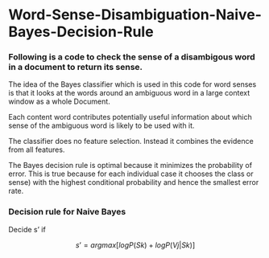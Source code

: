 # Word-Sense-Disambiguation-Naive-Bayes-Decision-Rule
### Following is a code to check the sense of a disambigous word in a document to return its sense.

The idea of the Bayes classifier which is used in this code for word senses is that it looks at the words around an ambiguous word in a large context window as a whole Document. 

Each content word contributes potentially useful information about which sense of the ambiguous word is likely to be used with it. 

The classifier does no feature selection. Instead it combines the evidence from all features. 

The Bayes decision rule is optimal because it minimizes the probability of error. This is true because for each individual case it chooses the class or sense) with the highest conditional probability and hence the smallest error rate. 

### Decision rule for Naive Bayes

Decide s’ if

```math
 s’ = argmax[log P(Sk) + logP(Vj|Sk)]
```
